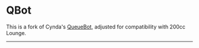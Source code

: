 # QBot

This is a fork of Cynda's [QueueBot](https://github.com/cyndaquilx/QueueBot), adjusted for compatibility with 200cc Lounge.
________________________________________________